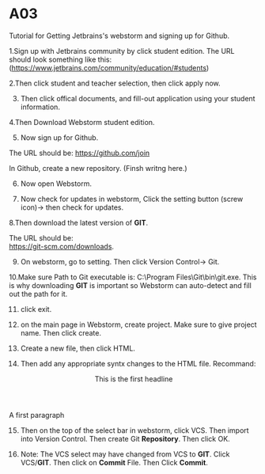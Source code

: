 # A03
Tutorial for Getting Jetbrains's webstorm and signing up for Github.

1.Sign up with Jetbrains community by click student edition.
The URL should look something like this:
(https://www.jetbrains.com/community/education/#students)

2.Then click student and teacher selection, then click apply now. 

3. Then click offical documents, and fill-out application using your student information. 

4.Then Download Webstorm student edition.

5. Now sign up for Github.

The URL should be:
https://github.com/join


In Github, create a new repository.
(Finsh writng here.)

6. Now open Webstorm.

7. Now check for updates in webstorm, Click the setting button (screw icon)-> then check for updates.

8.Then download the latest version of **GIT**. 

The URL should be:  
https://git-scm.com/downloads.

9. On webstorm, go to setting. Then click Version Control-> Git.

10.Make sure Path to Git executable is: C:\Program Files\Git\bin\git.exe. 
This is why downloading **GIT**  is important so Webstorm can auto-detect and fill out the path for it.

11. click exit.

12. on the main page in Webstorm, create project. Make sure to give project name. Then click create.

13. Create a new file, then click HTML.

14. Then add any appropriate syntx changes to the HTML file. Recommand: 
<header 1> This is the first headline</header 1>

<paragraph>A first paragraph</paragraph>

15. Then on the top of the select bar in webstorm, click VCS. Then import into Version Control. Then create Git **Repository**. Then click OK.

16. Note: The VCS select may have changed from VCS to **GIT**.  Click VCS/**GIT**. Then click on **Commit** File. Then Click **Commit**. 



